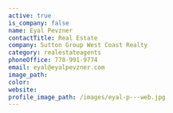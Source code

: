 ```yaml
---
active: true
is_company: false
name: Eyal Pevzner
contactTitle: Real Estate
company: Sutton Group West Coast Realty
category: realestateagents
phoneOffice: 778-991-9774
email: eyal@eyalpevzner.com
image_path:
color:
website:
profile_image_path: /images/eyal-p---web.jpg
---
```



